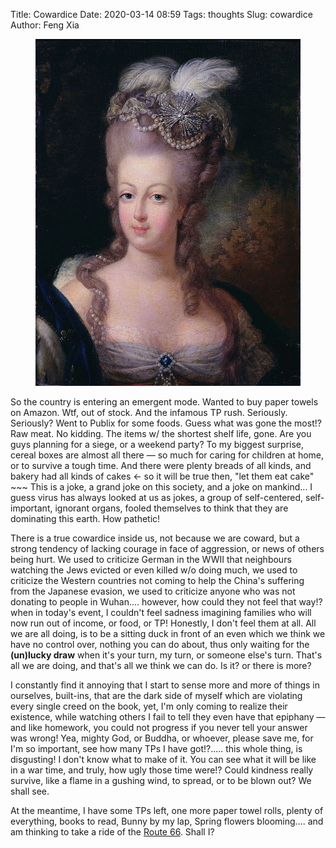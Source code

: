 Title: Cowardice
Date: 2020-03-14 08:59
Tags: thoughts
Slug: cowardice
Author: Feng Xia

<figure class="col l8 m8 s12">
  <img src="images/Marie-Antoinette,_1775_-_Musée_Antoine_Lécuyer.jpg"/>
</figure>


So the country is entering an emergent mode. Wanted to buy paper
towels on Amazon. Wtf, out of stock. And the infamous TP
rush. Seriously. Seriously? Went to Publix for some foods. Guess what
was gone the most!? Raw meat. No kidding. The items w/ the shortest
shelf life, gone. Are you guys planning for a siege, or a weekend
party? To my biggest surprise, cereal boxes are almost all there
&mdash; so much for caring for children at home, or to survive a tough
time. And there were plenty breads of all kinds, and bakery had all
kinds of cakes &larr; so it will be true then, "let them eat cake" ~~~
This is a joke, a grand joke on this society, and a joke on
mankind... I guess virus has always looked at us as jokes, a group of
self-centered, self-important, ignorant organs, fooled themselves to
think that they are dominating this earth. How pathetic!

There is a true cowardice inside us, not because we are coward, but a
strong tendency of lacking courage in face of aggression, or news of
others being hurt. We used to criticize German in the WWII that
neighbours watching the Jews evicted or even killed w/o doing much, we
used to criticize the Western countries not coming to help the China's
suffering from the Japanese evasion, we used to criticize anyone who
was not donating to people in Wuhan.... however, how could they not
feel that way!? when in today's event, I couldn't feel sadness
imagining families who will now run out of income, or food, or TP!
Honestly, I don't feel them at all. All we are all doing, is to be a
sitting duck in front of an even which we think we have no control
over, nothing you can do about, thus only waiting for the **(un)lucky
draw** when it's your turn, my turn, or someone else's turn. That's
all we are doing, and that's all we think we can do. Is it? or there
is more?

I constantly find it annoying that I start to sense more and more of
things in ourselves, built-ins, that are the dark side of myself which
are violating every single creed on the book, yet, I'm only coming to
realize their existence, while watching others I fail to tell they
even have that epiphany &mdash; and like homework, you could not
progress if you never tell your answer was wrong! Yea, mighty God, or
Buddha, or whoever, please save me, for I'm so important, see how many
TPs I have got!?..... this whole thing, is disgusting! I don't know
what to make of it. You can see what it will be like in a war time,
and truly, how ugly those time were!? Could kindness really survive,
like a flame in a gushing wind, to spread, or to be blown out? We
shall see.

At the meantime, I have some TPs left, one more paper towel rolls,
plenty of everything, books to read, Bunny by my lap, Spring flowers
blooming.... and am thinking to take a ride of the [Route
66][2]. Shall I?

[1]: https://en.wikipedia.org/wiki/Let_them_eat_cake
[2]: https://en.wikipedia.org/wiki/U.S._Route_66

